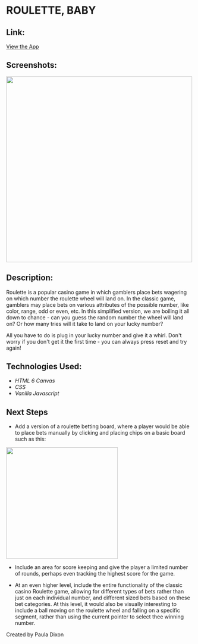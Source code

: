 # ROULETTE, BABY

## Link:

[View the App](https://pauladixon.github.io/roulette/)


## Screenshots:

<img src="https://i.imgur.com/1scgB4Z.png" width=500>


## Description:

Roulette is a popular casino game in which gamblers place bets wagering on which number the roulette wheel will land on. In the classic game, gamblers may place bets on various attributes of the possible number, like color, range, odd or even, etc. In this simplified version, we are boiling it all down to chance - can you guess the random number the wheel will land on? Or how many tries will it take to land on your lucky number?

All you have to do is plug in your lucky number and give it a whirl. Don't worry if you don't get it the first time - you can always press reset and try again!


## Technologies Used:

- _HTML 6 Canvas_
- _CSS_
- _Vanilla Javascript_


## Next Steps

  - Add a version of a roulette betting board, where a player would be able to place bets manually by clicking and placing chips on a basic board such as this:


  <img src="https://i.imgur.com/TqXwh6J.png" width=300>

  - Include an area for score keeping and give the player a limited number of rounds, perhaps even tracking the highest score for the game.

  - At an even higher level, include the entire functionality of the classic casino Roulette game, allowing for different types of bets rather than just on each individual number, and different sized bets based on these bet categories. At this level, it would also be visually interesting to include a ball moving on the roulette wheel and falling on a specific segment, rather than using the current pointer to select thee winning number.


Created by Paula Dixon